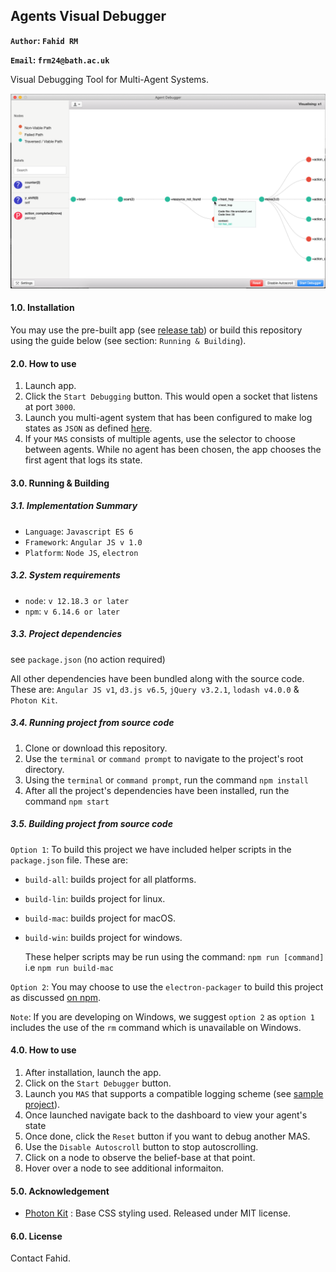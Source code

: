 ## Agents Visual Debugger
__`Author`: `Fahid RM`__

__`Email`: `frm24@bath.ac.uk`__

Visual Debugging Tool for Multi-Agent Systems. 


![Screenshot](docs/debugger.png)

#### 1.0. Installation

You may use the pre-built app (see [release tab](https://github.com/fahidRM/agent-debugger/releases)) or build this repository using the guide below (see section: `Running & Building`).

#### 2.0. How to use

1. Launch app.
2. Click the `Start Debugging` button. This would open a socket that listens at port `3000`.
3. Launch you multi-agent system that has been configured to make log states as `JSON` as defined [here](http://).
4. If your `MAS`  consists of multiple agents, use the selector to choose between agents. While no agent has been chosen, the app chooses the first agent that logs its state.


#### 3.0. Running &amp; Building

##### 3.1. Implementation Summary
- `Language`: `Javascript ES 6`
- `Framework`: `Angular JS v 1.0`
- `Platform`: `Node JS`, `electron`

##### 3.2. System requirements
- `node`: `v 12.18.3 or later`
- `npm`: `v 6.14.6 or later`

##### 3.3. Project dependencies
see `package.json` (no action required)

All other dependencies have been bundled along with the source code. These are:
`Angular JS v1`, `d3.js v6.5`, `jQuery v3.2.1`, `lodash v4.0.0` & `Photon Kit`.


##### 3.4. Running project from source code

1. Clone or download this repository.
2. Use the `terminal` or `command prompt` to navigate to the project's root directory.
3. Using the `terminal` or `command prompt`, run the command `npm install`
4. After all the project's dependencies have been installed, run the command `npm start`

##### 3.5. Building project from source code

`Option 1`: To build this project we have included helper scripts in the `package.json` file. These are:

- `build-all`: builds project for all platforms.
- `build-lin`: builds project for linux.
- `build-mac`: builds project for macOS.
- `build-win`: builds project for windows.
  
  
   These helper scripts may be run using the command:
    `npm run [command]` i.e `npm run build-mac`
   

 `Option 2`: You may choose to use the `electron-packager` to build this project as discussed [on npm](https://www.npmjs.com/package/electron-packager).

`Note`: If you are developing on Windows, we suggest `option 2` as `option 1` includes the use of the `rm` command which is unavailable on Windows.

#### 4.0. How to use

1. After installation, launch the app.
2. Click on the `Start Debugger` button.
3. Launch you `MAS` that supports a compatible logging scheme (see [sample project](https://github.com/fahidRM/logging-project)).
4. Once launched navigate back to the dashboard to view your agent's state
5. Once done, click the `Reset` button if you want to debug another MAS.
6. Use the `Disable Autoscroll` button to stop autoscrolling.
7. Click on a node to observe the belief-base at that point.
8. Hover over a node to see additional informaiton.


#### 5.0. Acknowledgement

- [Photon Kit](https://github.com/connors/photon) : Base CSS styling used. Released under MIT license.

#### 6.0. License

Contact Fahid.

  

